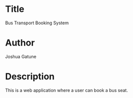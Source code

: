 # Title
Bus Transport Booking System

# Author
Joshua Gatune

# Description
This is a web application where a user can book a bus seat.
